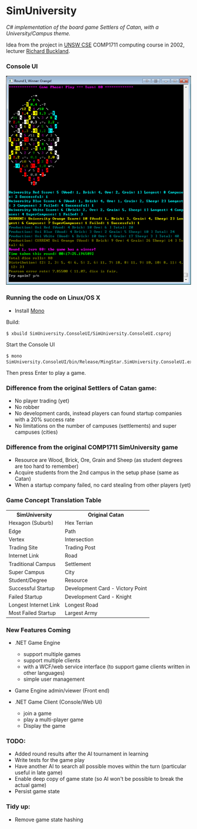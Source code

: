 # SimUniversity

*C# implementation of the board game Settlers of Catan, with a University/Campus theme.*

Idea from the project in [UNSW CSE](https://www.engineering.unsw.edu.au/computer-science-engineering/) COMP1711 computing course in 2002, lecturer [Richard Buckland](http://www.cse.unsw.edu.au/~richardb/).

### Console UI
![Console UI](https://github.com/MingStar/SimUniversity/raw/master/images/ConsoleUI.png)


### Running the code on Linux/OS X
* Install [Mono](http://www.mono-project.com/)

Build:

```
$ xbuild SimUniversity.ConsoleUI/SimUniversity.ConsoleUI.csproj
```

Start the Console UI

```
$ mono SimUniversity.ConsoleUI/bin/Release/MingStar.SimUniversity.ConsoleUI.exe
```

Then press Enter to play a game.

### Difference from the original Settlers of Catan game:
* No player trading (yet)
* No robber
* No development cards, instead players can found startup companies with a 20% success rate
* No limitations on the number of campuses (settlements) and super campuses (cities)

### Difference from the original COMP1711 SimUniversity game
* Resource are Wood, Brick, Ore, Grain and Sheep (as student degrees are too hard to remember)
* Acquire students from the 2nd campus in the setup phase (same as Catan)
* When a startup company failed, no card stealing from other players (yet)


### Game Concept Translation Table

<table>
	<tr>
		<th>SimUniversity</th><th>Original Catan</th>
	</tr>
	<tr>
		<td>Hexagon (Suburb)</td><td>Hex Terrian</td>
	</tr>
	<tr>
		<td>Edge</td><td>Path</td>
	</tr>
	<tr>
		<td>Vertex</td><td>Intersection</td>
	</tr>
	<tr>
		<td>Trading Site</td><td>Trading Post</td>
	</tr>
	<tr>
		<td>Internet Link</td><td>Road</td>
	</tr>
	<tr>
		<td>Traditional Campus</td><td>Settlement</td>
	</tr>
	<tr>
		<td>Super Campus</td><td>City</td>
	</tr>
	<tr>
		<td>Student/Degree</td><td>Resource</td>
	</tr>
	<tr>
		<td>Successful Startup</td><td>Development Card - Victory Point</td>
	</tr>
	<tr>
		<td>Failed Startup</td><td>Development Card - Knight</td>
	</tr>
	<tr>
		<td>Longest Internet Link</td><td>Longest Road</td>
	</tr>
	<tr>
		<td>Most Failed Startup</td><td>Largest Army</td>
	</tr>
</table>




### New Features Coming
* .NET Game Engine
	* support multiple games
	* support multiple clients
	* with a WCF/web service interface (to support game clients written in other languages)
	* simple user management

* Game Engine admin/viewer (Front end)

* .NET Game Client (Console/Web UI)
	* join a game
	* play a multi-player game
	* Display the game

### TODO:
* Added round results after the AI tournament in learning
* Write tests for the game play
* Have another AI to search all possible moves within the turn (particular useful in late game)
* Enable deep copy of game state (so AI won't be possible to break the actual game)
* Persist game state

### Tidy up:
* Remove game state hashing

